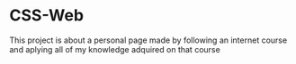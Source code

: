 # CSS-Web
This project is about a personal page made by following an internet course and aplying all of my knowledge adquired on that course
